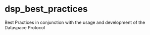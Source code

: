 # dsp_best_practices
Best Practices in conjunction with the usage and development of the Dataspace Protocol
